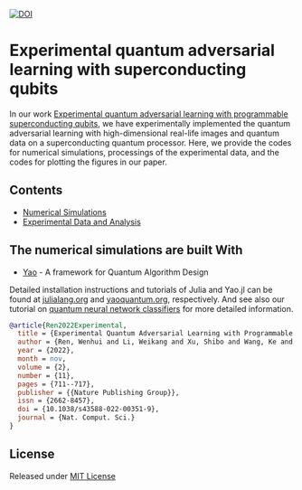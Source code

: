 [![DOI](https://zenodo.org/badge/512663601.svg)](https://zenodo.org/badge/latestdoi/512663601)

# Experimental quantum adversarial learning with superconducting qubits

In our work [Experimental quantum adversarial learning with programmable superconducting qubits](https://doi.org/10.1038/s43588-022-00351-9), we have experimentally implemented the quantum adversarial learning with high-dimensional real-life images and quantum data on a superconducting quantum processor.
Here, we provide the codes for numerical simulations, processings of the experimental data, and the codes for plotting the figures in our paper.

## Contents

- [Numerical Simulations](Numerical_Simulations)
- [Experimental Data and Analysis](Experimental_Data)

## The numerical simulations are built With

* [Yao](https://github.com/QuantumBFS/Yao.jl) - A framework for Quantum Algorithm Design

Detailed installation instructions and tutorials of Julia and Yao.jl can be found at [julialang.org](https://julialang.org/) and [yaoquantum.org](https://yaoquantum.org/), respectively. And see also our tutorial on [quantum neural network classifiers](https://www.scipost.org/SciPostPhysLectNotes.61) for more detailed information.

```bibtex
@article{Ren2022Experimental,
  title = {Experimental Quantum Adversarial Learning with Programmable Superconducting Qubits},
  author = {Ren, Wenhui and Li, Weikang and Xu, Shibo and Wang, Ke and Jiang, Wenjie and Jin, Feitong and Zhu, Xuhao and Chen, Jiachen and Song, Zixuan and Zhang, Pengfei and Dong, Hang and Zhang, Xu and Deng, Jinfeng and Gao, Yu and Zhang, Chuanyu and Wu, Yaozu and Zhang, Bing and Guo, Qiujiang and Li, Hekang and Wang, Zhen and Biamonte, Jacob and Song, Chao and Deng, Dong-Ling and Wang, H.},
  year = {2022},
  month = nov,
  volume = {2},
  number = {11},
  pages = {711--717},
  publisher = {{Nature Publishing Group}},
  issn = {2662-8457},
  doi = {10.1038/s43588-022-00351-9},
  journal = {Nat. Comput. Sci.}
}

```

## License

Released under [MIT License](https://github.com/LWKJJONAK/Experimental-quantum-adversarial-learning-with-superconducting-qubits/blob/main/LICENSE)
